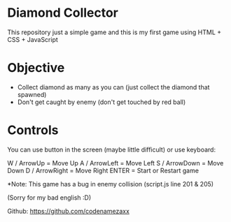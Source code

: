 # Diamond Collector
This repository just a simple game
and this is my first game using HTML + CSS + JavaScript

# Objective
- Collect diamond as many as you can (just collect the diamond that spawned)
- Don't get caught by enemy (don't get touched by red ball)

# Controls
You can use button in the screen (maybe little difficult) or use keyboard:

W / ArrowUp = Move Up
A / ArrowLeft = Move Left
S / ArrowDown = Move Down
D / ArrowRight = Move Right
ENTER = Start or Restart game

*Note: This game has a bug in enemy collision (script.js line 201 & 205)

(Sorry for my bad english :D)

Github: https://github.com/codenamezaxx